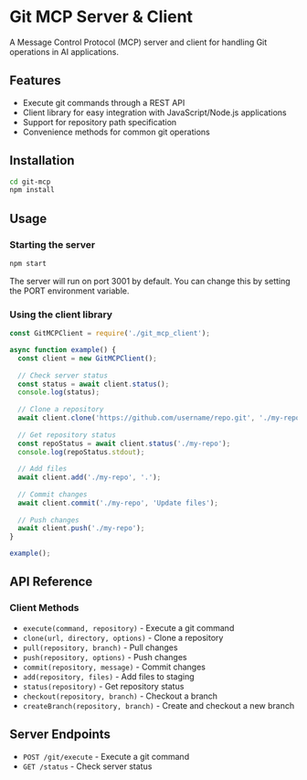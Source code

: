 # Git MCP Server & Client

A Message Control Protocol (MCP) server and client for handling Git operations in AI applications.

## Features

- Execute git commands through a REST API
- Client library for easy integration with JavaScript/Node.js applications
- Support for repository path specification
- Convenience methods for common git operations

## Installation

```bash
cd git-mcp
npm install
```

## Usage

### Starting the server

```bash
npm start
```

The server will run on port 3001 by default. You can change this by setting the PORT environment variable.

### Using the client library

```javascript
const GitMCPClient = require('./git_mcp_client');

async function example() {
  const client = new GitMCPClient();
  
  // Check server status
  const status = await client.status();
  console.log(status);
  
  // Clone a repository
  await client.clone('https://github.com/username/repo.git', './my-repo');
  
  // Get repository status
  const repoStatus = await client.status('./my-repo');
  console.log(repoStatus.stdout);
  
  // Add files
  await client.add('./my-repo', '.');
  
  // Commit changes
  await client.commit('./my-repo', 'Update files');
  
  // Push changes
  await client.push('./my-repo');
}

example();
```

## API Reference

### Client Methods

- `execute(command, repository)` - Execute a git command
- `clone(url, directory, options)` - Clone a repository
- `pull(repository, branch)` - Pull changes
- `push(repository, options)` - Push changes
- `commit(repository, message)` - Commit changes
- `add(repository, files)` - Add files to staging
- `status(repository)` - Get repository status
- `checkout(repository, branch)` - Checkout a branch
- `createBranch(repository, branch)` - Create and checkout a new branch

## Server Endpoints

- `POST /git/execute` - Execute a git command
- `GET /status` - Check server status
